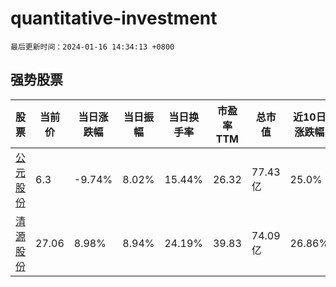 # quantitative-investment

`最后更新时间：2024-01-16 14:34:13 +0800`

## 强势股票

|股票|当前价|当日涨跌幅|当日振幅|当日换手率|市盈率TTM|总市值|近10日涨跌幅|
|----|----|----|----|----|----|----|----|
|[公元股份](https://xueqiu.com/S/SZ002641)|6.3|-9.74%|8.02%|15.44%|26.32|77.43亿|25.0%|
|[清源股份](https://xueqiu.com/S/SH603628)|27.06|8.98%|8.94%|24.19%|39.83|74.09亿|26.86%|
